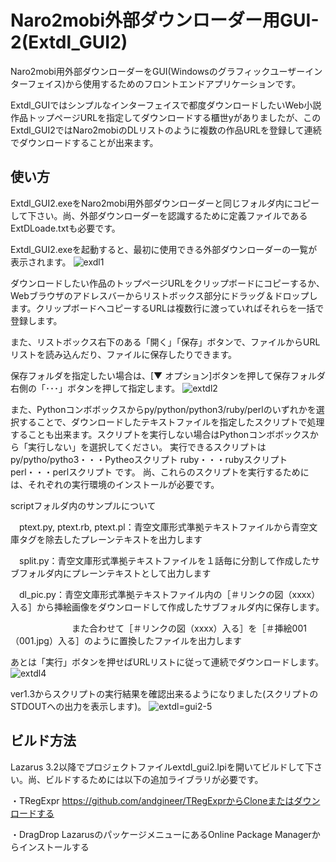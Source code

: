 # Naro2mobi外部ダウンローダー用GUI-2(Extdl_GUI2)
Naro2mobi用外部ダウンローダーをGUI(Windowsのグラフィックユーザーインターフェイス)から使用するためのフロントエンドアプリケーションです。

Extdl_GUIではシンプルなインターフェイスで都度ダウンロードしたいWeb小説作品トップページURLを指定してダウンロードする櫃世yがありましたが、このExtdl_GUI2ではNaro2mobiのDLリストのように複数の作品URLを登録して連続でダウンロードすることが出来ます。


## 使い方
Extdl_GUI2.exeをNaro2mobi用外部ダウンローダーと同じフォルダ内にコピーして下さい。尚、外部ダウンローダーを認識するために定義ファイルであるExtDLoade.txtも必要です。

Extdl_GUI2.exeを起動すると、最初に使用できる外部ダウンローダーの一覧が表示されます。
![exdl1](https://github.com/user-attachments/assets/64ea17c2-4daf-4f61-903f-4133756d0cd7)

ダウンロードしたい作品のトップページURLをクリップボードにコピーするか、Webブラウザのアドレスバーからリストボックス部分にドラッグ＆ドロップします。クリップボードへコピーするURLは複数行に渡っていればそれらを一括で登録します。

また、リストボックス右下のある「開く」「保存」ボタンで、ファイルからURLリストを読み込んだり、ファイルに保存したりできます。

保存フォルダを指定したい場合は、[▼ オプション]ボタンを押して保存フォルダ右側の「･･･」ボタンを押して指定します。
![extdl2](https://github.com/user-attachments/assets/91f5766f-121e-4497-8328-9ae49f6a9f2d)

また、Pythonコンボボックスからpy/python/python3/ruby/perlのいずれかを選択することで、ダウンロードしたテキストファイルを指定したスクリプトで処理することも出来ます。スクリプトを実行しない場合はPythonコンボボックスから「実行しない」を選択してください。
実行できるスクリプトは
py/pytho/pytho3・・・Pytheoスクリプト
ruby・・・rubyスクリプト
perl・・・perlスクリプト
です。
尚、これらのスクリプトを実行するためには、それぞれの実行環境のインストールが必要です。

scriptフォルダ内のサンプルについて

　ptext.py, ptext.rb, ptext.pl：青空文庫形式準拠テキストファイルから青空文庫タグを除去したプレーンテキストを出力します

　split.py：青空文庫形式準拠テキストファイルを１話毎に分割して作成したサブフォルダ内にプレーンテキストとして出力します

　dl_pic.py：青空文庫形式準拠テキストファイル内の［＃リンクの図（xxxx）入る］から挿絵画像をダウンロードして作成したサブフォルダ内に保存します。　

　　　　　　　また合わせて［＃リンクの図（xxxx）入る］を［＃挿絵001（001.jpg）入る］のように置換したファイルを出力します

あとは「実行」ボタンを押せばURLリストに従って連続でダウンロードします。
![extdl4](https://github.com/user-attachments/assets/11a321fd-3966-4351-ad59-745e8f6c0415)

ver1.3からスクリプトの実行結果を確認出来るようになりました(スクリプトのSTDOUTへの出力を表示します)。
![extdl=gui2-5](https://github.com/user-attachments/assets/cbc7b50f-b644-4292-a131-8873ec34bb7c)


## ビルド方法
Lazarus 3.2以降でプロジェクトファイルextdl_gui2.lpiを開いてビルドして下さい。尚、ビルドするためには以下の追加ライブラリが必要です。

・TRegExpr  https://github.com/andgineer/TRegExprからCloneまたはダウンロードする

・DragDrop  LazarusのパッケージメニューにあるOnline Package Managerからインストールする


